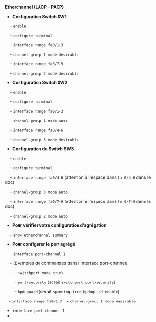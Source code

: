 **Etherchannel (LACP – PAGP)**

  

- **Configuration Switch SW1**

    - `enable`

    - `configure terminal`

    - `interface range fa0/1-3`

    - `channel-group 1 mode desirable`

    - `interface range fa0/7-9`

    - `channel-group 2 mode desirable`

- **Configuration Switch SW2**

    - `enable`

    - `configure terminal`

    - `interface range fa0/1-3`

    - `channel-group 1 mode auto`

    - `interface range fa0/4-6`

    - `channel-group 3 mode desirable`

- **Configuration du Switch SW3**

    - `enable`

    - `configure terminal`

    - `interface range fa0/4-6` (attention à l'espace dans `fa 0/4-6` dans le doc)

    - `channel-group 3 mode auto`

    - `interface range fa0/7-9` (attention à l'espace dans `fa 0/7-9` dans le doc)

    - `channel-group 2 mode auto`

- **Pour vérifier votre configuration d’agrégation**

    - `show etherchannel summary`

- **Pour configurer le port agrégé**

    - `interface port-channel 1`

    - (Exemples de commandes dans l'interface port-channel)

        - `switchport mode trunk`

        - `port-security` (serait `switchport port-security`)

        - `bpduguard` (serait `spanning-tree bpduguard enable`)



   - `interface range fa0/1-3`
   - `channel-group 1 mode desirable`
   - `interface port-channel 1`
   - 
